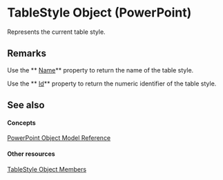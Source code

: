
# TableStyle Object (PowerPoint)

Represents the current table style.


## Remarks

Use the  ** [Name](9d8f7aa5-0ece-6274-4794-559647519131.md)** property to return the name of the table style.

Use the  ** [Id](906fd824-b6f0-5b25-74a9-f8bb7b9ecff7.md)** property to return the numeric identifier of the table style.


## See also


#### Concepts


 [PowerPoint Object Model Reference](00acd64a-5896-0459-39af-98df2849849e.md)
#### Other resources


 [TableStyle Object Members](6594ee65-d46b-8184-3b89-a9203cc4166c.md)

